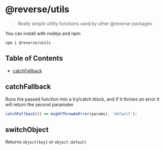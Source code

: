 # @reverse/utils

> Really simple utility functions used by other @reverse packages

You can install with nodejs and npm

```
npm i @reverse/utils
```

## Table of Contents

- [catchFallback](#catchFallback)

## catchFallback

Runs the passed function into a try/catch block, and if it throws an error it will return the second paramater

```js
catchFallback(() => mightThrowAnError(params), 'default');
```

## switchObject

Returns `object[key]` or `object.default`
